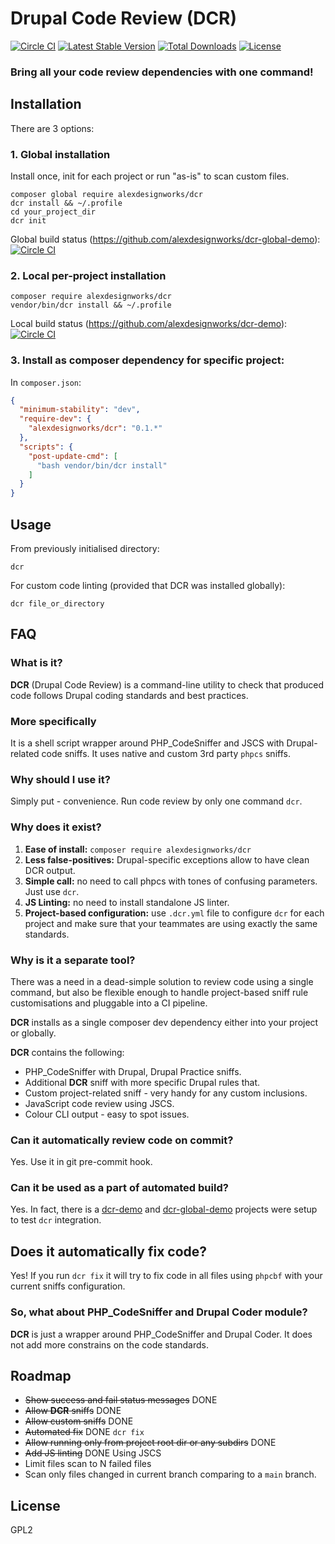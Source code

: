 # Drupal Code Review (DCR) 

[![Circle CI](https://circleci.com/gh/alexdesignworks/dcr.svg?style=shield)](https://circleci.com/gh/alexdesignworks/dcr)
[![Latest Stable Version](https://poser.pugx.org/alexdesignworks/dcr/v/stable)](https://packagist.org/packages/alexdesignworks/dcr)
[![Total Downloads](https://poser.pugx.org/alexdesignworks/dcr/downloads)](https://packagist.org/packages/alexdesignworks/dcr)
[![License](https://poser.pugx.org/alexdesignworks/dcr/license)](https://packagist.org/packages/alexdesignworks/dcr)

### Bring all your code review dependencies with one command!

## Installation
There are 3 options:

### 1. Global installation
Install once, init for each project or run "as-is" to scan custom files.
```
composer global require alexdesignworks/dcr
dcr install && ~/.profile
cd your_project_dir
dcr init
```

Global build status (https://github.com/alexdesignworks/dcr-global-demo): [![Circle CI](https://circleci.com/gh/alexdesignworks/dcr-global-demo.svg?style=shield)](https://circleci.com/gh/alexdesignworks/dcr-global-demo)

### 2. Local per-project installation
```
composer require alexdesignworks/dcr
vendor/bin/dcr install && ~/.profile
```

Local build status (https://github.com/alexdesignworks/dcr-demo): [![Circle CI](https://circleci.com/gh/alexdesignworks/dcr-demo.svg?style=shield)](https://circleci.com/gh/alexdesignworks/dcr-demo)

### 3. Install as composer dependency for specific project:
In `composer.json`:
```json
{
  "minimum-stability": "dev",
  "require-dev": {
    "alexdesignworks/dcr": "0.1.*"
  },
  "scripts": {
    "post-update-cmd": [
      "bash vendor/bin/dcr install"
    ]
  }
}
```

## Usage
From previously initialised directory:
```
dcr
```

For custom code linting (provided that DCR was installed globally):
```
dcr file_or_directory
```

## FAQ
### What is it?
**DCR** (Drupal Code Review) is a command-line utility to check that produced code follows Drupal coding standards and best practices.

### More specifically
It is a shell script wrapper around PHP_CodeSniffer and JSCS with Drupal-related code sniffs. It uses native and custom 3rd party `phpcs` sniffs.

### Why should I use it?
Simply put - convenience. Run code review by only one command `dcr`.

### Why does it exist?
1. **Ease of install:** `composer require alexdesignworks/dcr`
2. **Less false-positives:** Drupal-specific exceptions allow to have clean DCR output.
3. **Simple call:** no need to call phpcs with tones of confusing parameters. Just use `dcr`.
4. **JS Linting:** no need to install standalone JS linter.
5. **Project-based configuration:** use `.dcr.yml` file to configure `dcr` for each project and make sure that your teammates are using exactly the same standards.

### Why is it a separate tool?
There was a need in a dead-simple solution to review code using a single command, but also be flexible enough to handle project-based sniff rule customisations and pluggable into a CI pipeline.

**DCR** installs as a single composer dev dependency either into your project or globally.

**DCR** contains the following:

* PHP_CodeSniffer with Drupal, Drupal Practice sniffs.
* Additional **DCR** sniff with more specific Drupal rules that.
* Custom project-related sniff - very handy for any custom inclusions.
* JavaScript code review using JSCS.
* Colour CLI output - easy to spot issues.

### Can it automatically review code on commit?
Yes. Use it in git pre-commit hook.

### Can it be used as a part of automated build?
Yes. In fact, there is a [dcr-demo](https://github.com/alexdesignworks/dcr-demo) and [dcr-global-demo](https://github.com/alexdesignworks/dcr-global-demo) projects were setup to test `dcr` integration.

## Does it automatically fix code?
Yes! If you run `dcr fix` it will try to fix code in all files using `phpcbf` with your current sniffs configuration.

### So, what about PHP_CodeSniffer and Drupal Coder module?
**DCR** is just a wrapper around PHP_CodeSniffer and Drupal Coder. It does not add more constrains on the code standards.

## Roadmap
* <del>Show success and fail status messages</del> DONE
* <del>Allow **DCR** sniffs</del> DONE
* <del>Allow custom sniffs</del> DONE
* <del>Automated fix</del> DONE `dcr fix`
* <del>Allow running only from project root dir or any subdirs</del> DONE
* <del>Add JS linting</del> DONE Using JSCS
* Limit files scan to N failed files
* Scan only files changed in current branch comparing to a `main` branch.

## License
GPL2

